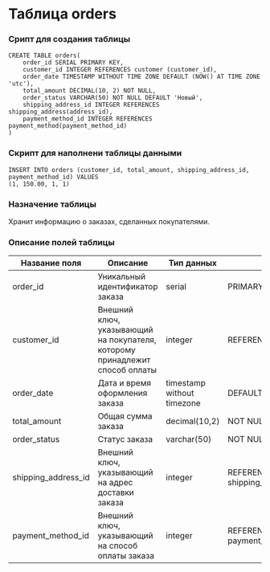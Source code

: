 # Таблица orders

### Срипт для создания таблицы

```
CREATE TABLE orders(
    order_id SERIAL PRIMARY KEY,
    customer_id INTEGER REFERENCES customer (customer_id),
    order_date TIMESTAMP WITHOUT TIME ZONE DEFAULT (NOW() AT TIME ZONE 'utc'),
    total_amount DECIMAL(10, 2) NOT NULL,
    order_status VARCHAR(50) NOT NULL DEFAULT 'Новый',
    shipping_address_id INTEGER REFERENCES shipping_address(address_id),
    payment_method_id INTEGER REFERENCES payment_method(payment_method_id)
)
```
### Скрипт для наполнени таблицы данными

```
INSERT INTO orders (customer_id, total_amount, shipping_address_id, payment_method_id) VALUES
(1, 150.00, 1, 1)
```

### Назначение таблицы

Хранит информацию о заказах, сделанных покупателями.

### Описание полей таблицы

|Название поля|Описание|Тип данных|Ограничение|
|-|-|-|-|
|order_id|Уникальный идентификатор заказа|serial|PRIMARY KEY|
|customer_id|Внешний ключ, указывающий на покупателя, которому принадлежит способ оплаты|integer|REFERENCES customer (customer_id)|
|order_date|Дата и время оформления заказа|timestamp without timezone|DEFAULT (NOW() AT TIME ZONE 'utc')|
|total_amount|Общая сумма заказа|decimal(10,2)|NOT NULL|
|order_status|Статус заказа|varchar(50)|NOT NULL|
|shipping_address_id|Внешний ключ, указывающий на адрес доставки заказа|integer|REFERENCES shipping_address(address_id)|
|payment_method_id|Внешний ключ, указывающий на способ оплаты заказа|integer|REFERENCES payment_method(payment_method_id)|

